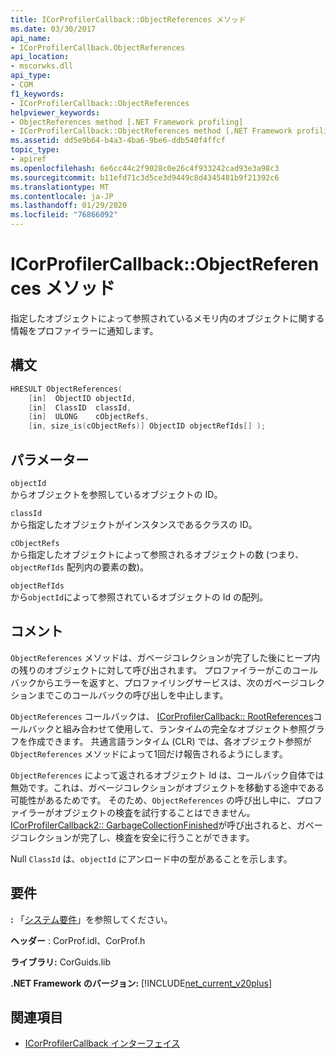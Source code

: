 ```yaml
---
title: ICorProfilerCallback::ObjectReferences メソッド
ms.date: 03/30/2017
api_name:
- ICorProfilerCallback.ObjectReferences
api_location:
- mscorwks.dll
api_type:
- COM
f1_keywords:
- ICorProfilerCallback::ObjectReferences
helpviewer_keywords:
- ObjectReferences method [.NET Framework profiling]
- ICorProfilerCallback::ObjectReferences method [.NET Framework profiling]
ms.assetid: dd5e9b64-b4a3-4ba6-9be6-ddb540f4ffcf
topic_type:
- apiref
ms.openlocfilehash: 6e6cc44c2f9028c0e26c4f933242cad93e3a98c3
ms.sourcegitcommit: b11efd71c3d5ce3d9449c8d4345481b9f21392c6
ms.translationtype: MT
ms.contentlocale: ja-JP
ms.lasthandoff: 01/29/2020
ms.locfileid: "76866092"
---
```

# <a name="icorprofilercallbackobjectreferences-method"></a>ICorProfilerCallback::ObjectReferences メソッド
指定したオブジェクトによって参照されているメモリ内のオブジェクトに関する情報をプロファイラーに通知します。  
  
## <a name="syntax"></a>構文  
  
```cpp  
HRESULT ObjectReferences(  
    [in]  ObjectID objectId,  
    [in]  ClassID  classId,  
    [in]  ULONG    cObjectRefs,  
    [in, size_is(cObjectRefs)] ObjectID objectRefIds[] );  
```  
  
## <a name="parameters"></a>パラメーター  
 `objectId`  
 からオブジェクトを参照しているオブジェクトの ID。  
  
 `classId`  
 から指定したオブジェクトがインスタンスであるクラスの ID。  
  
 `cObjectRefs`  
 から指定したオブジェクトによって参照されるオブジェクトの数 (つまり、`objectRefIds` 配列内の要素の数)。  
  
 `objectRefIds`  
 から`objectId`によって参照されているオブジェクトの Id の配列。  
  
## <a name="remarks"></a>コメント  
 `ObjectReferences` メソッドは、ガベージコレクションが完了した後にヒープ内の残りのオブジェクトに対して呼び出されます。 プロファイラーがこのコールバックからエラーを返すと、プロファイリングサービスは、次のガベージコレクションまでこのコールバックの呼び出しを中止します。  
  
 `ObjectReferences` コールバックは、 [ICorProfilerCallback:: RootReferences](icorprofilercallback-rootreferences-method.md)コールバックと組み合わせて使用して、ランタイムの完全なオブジェクト参照グラフを作成できます。 共通言語ランタイム (CLR) では、各オブジェクト参照が `ObjectReferences` メソッドによって1回だけ報告されるようにします。  
  
 `ObjectReferences` によって返されるオブジェクト Id は、コールバック自体では無効です。これは、ガベージコレクションがオブジェクトを移動する途中である可能性があるためです。 そのため、`ObjectReferences` の呼び出し中に、プロファイラーがオブジェクトの検査を試行することはできません。 [ICorProfilerCallback2:: GarbageCollectionFinished](icorprofilercallback2-garbagecollectionfinished-method.md)が呼び出されると、ガベージコレクションが完了し、検査を安全に行うことができます。  
  
 Null `ClassId` は、`objectId` にアンロード中の型があることを示します。  
  
## <a name="requirements"></a>要件  
 **:** 「[システム要件](../../../../docs/framework/get-started/system-requirements.md)」を参照してください。  
  
 **ヘッダー** : CorProf.idl、CorProf.h  
  
 **ライブラリ:** CorGuids.lib  
  
 **.NET Framework のバージョン:** [!INCLUDE[net_current_v20plus](../../../../includes/net-current-v20plus-md.md)]  
  
## <a name="see-also"></a>関連項目

- [ICorProfilerCallback インターフェイス](icorprofilercallback-interface.md)

